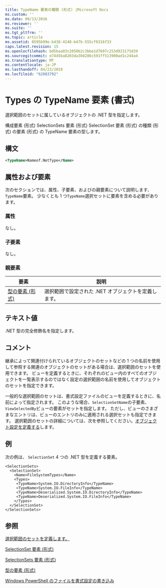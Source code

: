 ```yaml
---
title: TypeName 要素の種類 (形式) |Microsoft Docs
ms.custom: ''
ms.date: 09/13/2016
ms.reviewer: ''
ms.suite: ''
ms.tgt_pltfrm: ''
ms.topic: article
ms.assetid: 0595b99e-b438-4240-b47b-555cf0316f33
caps.latest.revision: 15
ms.openlocfilehash: bd5baa03c2050b2c3bbe1d7697c253d923175d39
ms.sourcegitcommit: e7445ba8203da304286c591ff513900ad1c244a4
ms.translationtype: MT
ms.contentlocale: ja-JP
ms.lasthandoff: 04/23/2019
ms.locfileid: "62083792"
---
```

# <a name="typename-element-for-types-format"></a>Types の TypeName 要素 (書式)

選択範囲のセットに属しているオブジェクトの .NET 型を指定します。

構成要素 (形式) SelectionSets 要素 (形式) SelectionSet 要素 (形式) の種類 (形式) の要素 (形式) の TypeName 要素の型します。

## <a name="syntax"></a>構文

```xml
<TypeName>Nameof.NetType</Name>
```

## <a name="attributes-and-elements"></a>属性および要素

次のセクションでは、属性、子要素、およびの親要素について説明します、`TypeName`要素。 少なくとも 1 つ`TypeName`選択セットに要素を含める必要があります。

### <a name="attributes"></a>属性

なし。

### <a name="child-elements"></a>子要素

なし。

### <a name="parent-elements"></a>親要素

|要素|説明|
|-------------|-----------------|
|[型の要素 (形式)](./types-element-for-selectionset-format.md)|選択範囲で設定された .NET オブジェクトを定義します。|

## <a name="text-value"></a>テキスト値

.NET 型の完全修飾名を指定します。

## <a name="remarks"></a>コメント

継承によって関連付けられているオブジェクトのセットなどの 1 つの名前を使用して参照する関連のオブジェクトのセットがある場合は、選択範囲のセットを使用できます。 ビューを定義するときに、それぞれのビュー内のすべてのオブジェクトを一覧表示するのではなく設定の選択範囲の名前を使用してオブジェクトのセットを指定できます。

一般的な選択範囲のセットは、書式設定ファイルのビューを定義するときに、名前によって指定されます。 このような場合、`SelectionSetName`の子要素、`ViewSelectedBy`ビューの要素がセットを指定します。 ただし、ビューのさまざまなエントリは、ビューのエントリのみに適用される選択セットも指定できます。 選択範囲のセットの詳細については、次を参照してください。[オブジェクト設定を定義する](./defining-selection-sets.md)します。

## <a name="example"></a>例

次の例は、 `SelectionSet` 4 つの .NET 型を定義する要素。

```
<SelectionSets>
  <SelectionSet>
    <Name>FileSystemTypes</Name>
    <Types>
     <TypeName>System.IO.DirectoryInfo</TypeName>
     <TypeName>System.IO.FileInfo</TypeName>
     <TypeName>Deserialized.System.IO.DirectoryInfo</TypeName>
     <TypeName>Deserialized.System.IO.FileInfo</TypeName>
    </Types>
  </SelectionSet>
</SelectionSets>
```

## <a name="see-also"></a>参照

[選択範囲のセットを定義します。](./defining-selection-sets.md)

[SelectionSet 要素 (形式)](./selectionset-element-format.md)

[SelectionSets 要素 (形式)](./selectionsets-element-format.md)

[型の要素 (形式)](./types-element-for-selectionset-format.md)

[Windows PowerShell のファイルを書式設定の書き込み](./writing-a-powershell-formatting-file.md)
